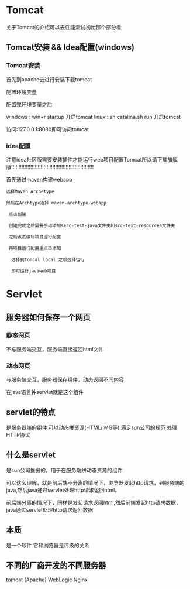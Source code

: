 # Tomcat
 关于Tomcat的介绍可以去性能测试初始那个部分看

## Tomcat安装 && Idea配置(windows)
 
 ### Tomcat安装
 首先到apache去进行安装下载tomcat

 配置环境变量 
  
配置完环境变量之后

 windows : win+r startup 开启tomcat
 linux : sh catalina.sh run  开启tomcat

 访问:127.0.0.1:8080即可访问tomcat
 ### idea配置

   注意idea社区版需要安装插件才能运行web项目配置Tomcat所以请下载旗舰版!!!!!!!!!!!!!!!!!!!!!!!!!!!!!!!!!!!!!!!!!!!!!!!!!!!!!!!!

   首先通过maven构建webapp

    选择Maven Archetype 
    
    然后在Archtype选择 maven-archtype-webapp
    
     点击创建

     创建完成之后需要手动添加serc-test-java文件夹和src-text-resources文件夹

     之后点击编辑项目运行配置

     再项目运行配置里点击添加

      选择到tomcal local 之后选择运行

      即可运行javaweb项目

# Servlet

## 服务器如何保存一个网页

### 静态网页
   不与服务端交互，服务端直接返回html文件

### 动态网页
   与服务端交互，服务器保存组件，动态返回不同内容

   在java语言钟servlet就是这个组件

## servlet的特点
  是服务器端的组件
  可以动态拼资源(HTML/IMG等)
  满足sun公司的规范
  处理HTTP协议
## 什么是servlet
 是sun公司推出的，用于在服务端拼动态资源的组件

 可以这么理解，就是前后端不分离的情况下，浏览器发起http请求，到服务端的java,然后java通过servlet处理http请求返回html。

 前后端分离的情况下，同样是发起请求返回html,然后前端发起http请求数据，java通过servlet处理http请求返回数据

 ## 本质
  是一个软件
  它和浏览器是评级的关系

## 不同的厂商开发的不同服务器

 tomcat (Apache)
 WebLogic
 Nginx